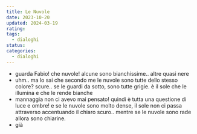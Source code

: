 ```yaml
---
title: Le Nuvole
date: 2023-10-20
updated: 2024-03-19
rating: 
tags:
  - dialoghi
status: 
categories:
  - dialoghi
---
```


- guarda Fabio! che nuvole! alcune sono bianchissime.. altre quasi nere
- uhm.. ma lo sai che secondo me le nuvole sono tutte dello stesso colore? scure.. se le guardi da sotto, sono tutte grigie. è il sole che le illumina e che le rende bianche
- mannaggia non ci avevo mai pensato! quindi è tutta una questione di luce e ombre! e se le nuvole sono molto dense, il sole non ci passa attraverso accentuando il chiaro scuro.. mentre se le nuvole sono rade allora sono chiarine.
- già
